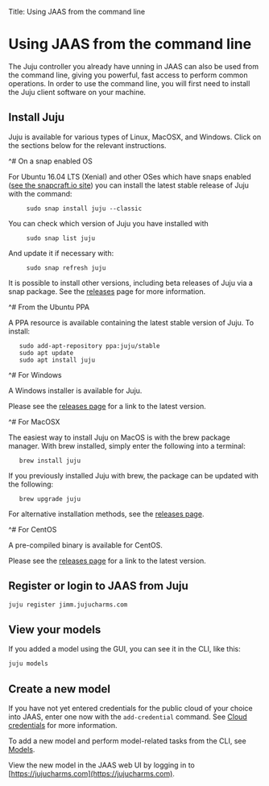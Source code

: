 Title: Using JAAS from the command line

# Using JAAS from the command line

The Juju controller you already have unning in JAAS can also be used
from the command line, giving you powerful, fast access to 
perform common operations. In order to use the command line, you will 
first need to install the Juju client software on your machine.

## Install Juju

Juju is available for various types of Linux, MacOSX, and Windows. 
Click on the sections below for the relevant instructions.


<style>
details  {
    padding-bottom: 6px;
}
</style>

^# On a snap enabled OS

   For Ubuntu 16.04 LTS (Xenial) and other OSes which have snaps enabled 
   ([see the snapcraft.io site][snapcraft]) you can install the latest
   stable release of Juju with the command:
   
         sudo snap install juju --classic

   You can check which version of Juju you have installed with 

         sudo snap list juju

   And update it if necessary with:

         sudo snap refresh juju

   It is possible to install other versions, including beta releases of 
   Juju via a snap package. See the [releases] page for more information.

   
^# From the Ubuntu PPA

   A PPA resource is available containing the latest stable version of
   Juju. To install:

       sudo add-apt-repository ppa:juju/stable
       sudo apt update
       sudo apt install juju

^# For Windows

   A Windows installer is available for Juju. 

   Please see the [releases page][releases] for a link to the latest 
   version.

^# For MacOSX

   The easiest way to install Juju on MacOS is with the brew package 
   manager. With brew installed, simply enter the following into a 
   terminal:

       brew install juju

   If you previously installed Juju with brew, the package can be 
   updated with the following:

       brew upgrade juju

   For alternative installation methods, see the [releases page][releases].

^# For CentOS

   A pre-compiled binary is available for CentOS.

   Please see the [releases page][releases] for a link to the latest 
   version.



## Register or login to JAAS from Juju

```bash
juju register jimm.jujucharms.com
```


## View your models

If you added a model using the GUI, you can see it in the CLI, like this:

```bash
juju models
```

## Create a new model

If you have not yet entered credentials for the public cloud of your choice
into JAAS, enter one now with the `add-credential` command. See [Cloud credentials][credentials]
for more information.

To add a new model and perform model-related tasks from the CLI, see [Models][models].

View the new model in the JAAS web UI by logging in to [https://jujucharms.com](https://jujucharms.com).

[credentials]: ./credentials.html
[installjuju]: ./getting-started-general.html
[models]: ./models.html
[snapcraft]: https://snapcraft.io/docs/core/install
[releases]: ./releases.md
